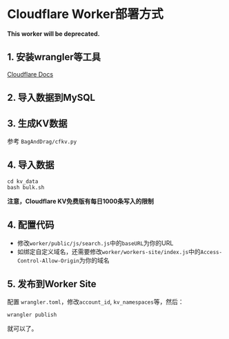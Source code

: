 # Cloudflare Worker部署方式
**This worker will be deprecated.**

## 1. 安装wrangler等工具
[Cloudflare Docs](https://developers.cloudflare.com/workers/cli-wrangler)
## 2. 导入数据到MySQL

## 3. 生成KV数据
参考 `BagAndDrag/cfkv.py`

## 4. 导入数据
```shell
cd kv_data
bash bulk.sh
```
**注意，Cloudflare KV免费版有每日1000条写入的限制**

## 4. 配置代码
* 修改`worker/public/js/search.js`中的`baseURL`为你的URL
* 如绑定自定义域名，还需要修改`worker/workers-site/index.js`中的`Access-Control-Allow-Origin`为你的域名

## 5.  发布到Worker Site
配置 `wrangler.toml`，修改`account_id`, `kv_namespaces`等，然后：
```shell
wrangler publish
```
就可以了。